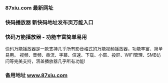 ### 87xiu.com 最新网址
### 快码播放器 新快码地址发布页万能入口
### 快码万能播放器 - 功能丰富简单易用
快码万能播放器是一款支持几乎所有影音格式的万能视频播放器，功能丰富、简单易用。
视频、音频、串流、字幕、倍速、下载、小窗、投屏、WIFI管理、SMB访问等完美支持，涵盖播放器几乎所有功能!
### 备用地址 www.87xiu.com
